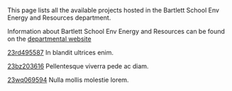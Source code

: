 This page lists all the available projects hosted in the Bartlett School Env Energy and Resources department.

Information about Bartlett School Env Energy and Resources can be found on the [departmental website](https://www.example.com/dept1)

[23rd495587](../projects/23rd495587.md) In blandit ultrices enim.

[23bz203616](../projects/23bz203616.md) Pellentesque viverra pede ac diam.

[23wq069594](../projects/23wq069594.md) Nulla mollis molestie lorem.